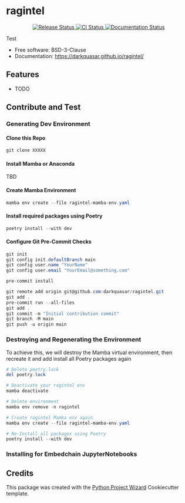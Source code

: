 # ragintel


<p align="center">
<a href="https://pypi.python.org/pypi/ragintel">
    <img src="https://img.shields.io/pypi/v/ragintel.svg"
        alt = "Release Status">
</a>

<a href="https://github.com/darkquasar/ragintel/actions">
    <img src="https://github.com/darkquasar/ragintel/actions/workflows/main.yml/badge.svg?branch=release" alt="CI Status">
</a>

<a href="https://darkquasar.github.io/ragintel/">
    <img src="https://img.shields.io/website/https/darkquasar.github.io/ragintel/index.html.svg?label=docs&down_message=unavailable&up_message=available" alt="Documentation Status">
</a>

</p>


Test


* Free software: BSD-3-Clause
* Documentation: <https://darkquasar.github.io/ragintel/>


## Features

* TODO

## Contribute and Test

### Generating Dev Environment

#### Clone this Repo

```powershell
git clone XXXXX
```

#### Install Mamba or Anaconda

TBD

#### Create Mamba Environment

```powershell
mamba env create --file ragintel-mamba-env.yaml
```

#### Install required packages using Poetry

```powershell
poetry install --with dev
```

#### Configure Git Pre-Commit Checks

```powershell
git init
git config init.defaultBranch main
git config user.name "YourName"
git config user.email "YourEmail@something.com"

pre-commit install

git remote add origin git@github.com:darkquasar/ragintel.git
git add .
pre-commit run --all-files
git add .
git commit -m "Initial contribution commit"
git branch -M main
git push -u origin main
```

### Destroying and Regenerating the Environment

To achieve this, we will destroy the Mamba virtual environment, then recreate it and add install all Poetry packages again

```powershell
# Delete poetry.lock
del poetry.lock

# Deactivate your ragintel env
mamba deactivate

# Delete environment
mamba env remove -n ragintel

# Create ragintel Mamba env again
mamba env create --file ragintel-mamba-env.yaml

# Re-Install all packages using Poetry
poetry install --with dev
```

### Installing for Embedchain JupyterNotebooks



## Credits

This package was created with the [Python Project Wizard](https://zillionare.github.io/python-project-wizard/) Cookiecutter template.
